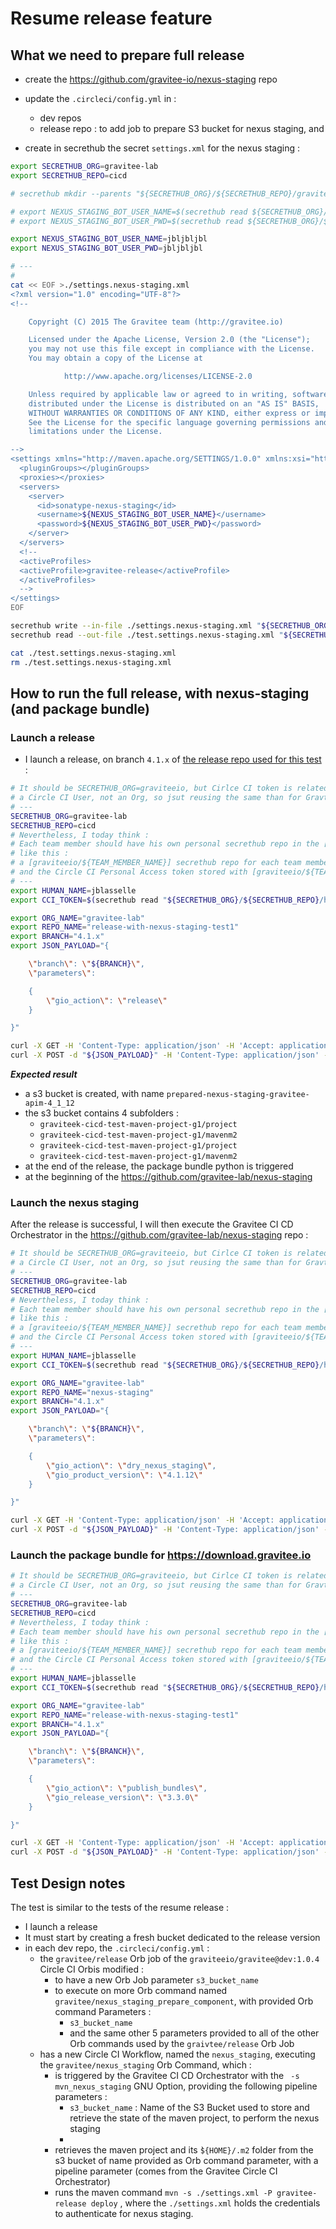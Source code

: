 # Resume release feature



## What we need to prepare full release

* create the https://github.com/gravitee-io/nexus-staging repo
* update the `.circleci/config.yml` in :
  * dev repos
  * release repo : to add job to prepare S3 bucket for nexus staging, and

* create in secrethub the secret `settings.xml` for the nexus staging :

```bash
export SECRETHUB_ORG=gravitee-lab
export SECRETHUB_REPO=cicd

# secrethub mkdir --parents "${SECRETHUB_ORG}/${SECRETHUB_REPO}/graviteebot/infra/maven/"

# export NEXUS_STAGING_BOT_USER_NAME=$(secrethub read ${SECRETHUB_ORG}/${SECRETHUB_REPO}/graviteebot/infra/maven/nexus_staging_bot_user_name)
# export NEXUS_STAGING_BOT_USER_PWD=$(secrethub read ${SECRETHUB_ORG}/${SECRETHUB_REPO}/graviteebot/infra/maven/nexus_staging_bot_user_pwd)

export NEXUS_STAGING_BOT_USER_NAME=jbljbljbl
export NEXUS_STAGING_BOT_USER_PWD=jbljbljbl

# ---
#
cat << EOF >./settings.nexus-staging.xml
<?xml version="1.0" encoding="UTF-8"?>
<!--

    Copyright (C) 2015 The Gravitee team (http://gravitee.io)

    Licensed under the Apache License, Version 2.0 (the "License");
    you may not use this file except in compliance with the License.
    You may obtain a copy of the License at

            http://www.apache.org/licenses/LICENSE-2.0

    Unless required by applicable law or agreed to in writing, software
    distributed under the License is distributed on an "AS IS" BASIS,
    WITHOUT WARRANTIES OR CONDITIONS OF ANY KIND, either express or implied.
    See the License for the specific language governing permissions and
    limitations under the License.

-->
<settings xmlns="http://maven.apache.org/SETTINGS/1.0.0" xmlns:xsi="http://www.w3.org/2001/XMLSchema-instance" xsi:schemaLocation="http://maven.apache.org/SETTINGS/1.0.0 http://maven.apache.org/xsd/settings-1.0.0.xsd">
  <pluginGroups></pluginGroups>
  <proxies></proxies>
  <servers>
    <server>
      <id>sonatype-nexus-staging</id>
      <username>${NEXUS_STAGING_BOT_USER_NAME}</username>
      <password>${NEXUS_STAGING_BOT_USER_PWD}</password>
    </server>
  </servers>
  <!--
  <activeProfiles>
  <activeProfile>gravitee-release</activeProfile>
  </activeProfiles>
  -->
</settings>
EOF

secrethub write --in-file ./settings.nexus-staging.xml "${SECRETHUB_ORG}/${SECRETHUB_REPO}/graviteebot/infra/maven/settings.nexus-staging.xml"
secrethub read --out-file ./test.settings.nexus-staging.xml "${SECRETHUB_ORG}/${SECRETHUB_REPO}/graviteebot/infra/maven/settings.nexus-staging.xml"

cat ./test.settings.nexus-staging.xml
rm ./test.settings.nexus-staging.xml

```


## How to run the full release, with nexus-staging (and package bundle)

### Launch a release

* I launch a release, on branch `4.1.x` of [the release repo used for this test](https://github.com/gravitee-lab/release-with-nexus-staging-test1) :

```bash
# It should be SECRETHUB_ORG=graviteeio, but Cirlce CI token is related to
# a Circle CI User, not an Org, so jsut reusing the same than for Gravtiee-Lab here, to work faster
# ---
SECRETHUB_ORG=gravitee-lab
SECRETHUB_REPO=cicd
# Nevertheless, I today think :
# Each team member should have his own personal secrethub repo in the [graviteeio] secrethub org.
# like this :
# a [graviteeio/${TEAM_MEMBER_NAME}] secrethub repo for each team member
# and the Circle CI Personal Access token stored with [graviteeio/${TEAM_MEMBER_NAME}/circleci/token]
# ---
export HUMAN_NAME=jblasselle
export CCI_TOKEN=$(secrethub read "${SECRETHUB_ORG}/${SECRETHUB_REPO}/humans/${HUMAN_NAME}/circleci/token")

export ORG_NAME="gravitee-lab"
export REPO_NAME="release-with-nexus-staging-test1"
export BRANCH="4.1.x"
export JSON_PAYLOAD="{

    \"branch\": \"${BRANCH}\",
    \"parameters\":

    {
        \"gio_action\": \"release\"
    }

}"

curl -X GET -H 'Content-Type: application/json' -H 'Accept: application/json' -H "Circle-Token: ${CCI_TOKEN}" https://circleci.com/api/v2/me | jq .
curl -X POST -d "${JSON_PAYLOAD}" -H 'Content-Type: application/json' -H 'Accept: application/json' -H "Circle-Token: ${CCI_TOKEN}" https://circleci.com/api/v2/project/gh/${ORG_NAME}/${REPO_NAME}/pipeline | jq .
```


_**Expected result**_

* a s3 bucket is created, with name `prepared-nexus-staging-gravitee-apim-4_1_12`
* the s3 bucket contains 4 subfolders :
  * `graviteek-cicd-test-maven-project-g1/project`
  * `graviteek-cicd-test-maven-project-g1/mavenm2`
  * `graviteek-cicd-test-maven-project-g1/project`
  * `graviteek-cicd-test-maven-project-g1/mavenm2`
* at the end of the release, the package bundle python is triggered
* at the beginning of the https://github.com/gravitee-lab/nexus-staging

### Launch the nexus staging

After the release is successful, I will then execute the Gravitee CI CD Orchestrator in the https://github.com/gravitee-lab/nexus-staging repo :

```bash
# It should be SECRETHUB_ORG=graviteeio, but Cirlce CI token is related to
# a Circle CI User, not an Org, so jsut reusing the same than for Gravtiee-Lab here, to work faster
# ---
SECRETHUB_ORG=gravitee-lab
SECRETHUB_REPO=cicd
# Nevertheless, I today think :
# Each team member should have his own personal secrethub repo in the [graviteeio] secrethub org.
# like this :
# a [graviteeio/${TEAM_MEMBER_NAME}] secrethub repo for each team member
# and the Circle CI Personal Access token stored with [graviteeio/${TEAM_MEMBER_NAME}/circleci/token]
# ---
export HUMAN_NAME=jblasselle
export CCI_TOKEN=$(secrethub read "${SECRETHUB_ORG}/${SECRETHUB_REPO}/humans/${HUMAN_NAME}/circleci/token")

export ORG_NAME="gravitee-lab"
export REPO_NAME="nexus-staging"
export BRANCH="4.1.x"
export JSON_PAYLOAD="{

    \"branch\": \"${BRANCH}\",
    \"parameters\":

    {
        \"gio_action\": \"dry_nexus_staging\",
        \"gio_product_version\": \"4.1.12\"
    }

}"

curl -X GET -H 'Content-Type: application/json' -H 'Accept: application/json' -H "Circle-Token: ${CCI_TOKEN}" https://circleci.com/api/v2/me | jq .
curl -X POST -d "${JSON_PAYLOAD}" -H 'Content-Type: application/json' -H 'Accept: application/json' -H "Circle-Token: ${CCI_TOKEN}" https://circleci.com/api/v2/project/gh/${ORG_NAME}/${REPO_NAME}/pipeline | jq .
```

### Launch the package bundle for https://download.gravitee.io

```bash
# It should be SECRETHUB_ORG=graviteeio, but Cirlce CI token is related to
# a Circle CI User, not an Org, so jsut reusing the same than for Gravtiee-Lab here, to work faster
# ---
SECRETHUB_ORG=gravitee-lab
SECRETHUB_REPO=cicd
# Nevertheless, I today think :
# Each team member should have his own personal secrethub repo in the [graviteeio] secrethub org.
# like this :
# a [graviteeio/${TEAM_MEMBER_NAME}] secrethub repo for each team member
# and the Circle CI Personal Access token stored with [graviteeio/${TEAM_MEMBER_NAME}/circleci/token]
# ---
export HUMAN_NAME=jblasselle
export CCI_TOKEN=$(secrethub read "${SECRETHUB_ORG}/${SECRETHUB_REPO}/humans/${HUMAN_NAME}/circleci/token")

export ORG_NAME="gravitee-lab"
export REPO_NAME="release-with-nexus-staging-test1"
export BRANCH="4.1.x"
export JSON_PAYLOAD="{

    \"branch\": \"${BRANCH}\",
    \"parameters\":

    {
        \"gio_action\": \"publish_bundles\",
        \"gio_release_version\": \"3.3.0\"
    }

}"

curl -X GET -H 'Content-Type: application/json' -H 'Accept: application/json' -H "Circle-Token: ${CCI_TOKEN}" https://circleci.com/api/v2/me | jq .
curl -X POST -d "${JSON_PAYLOAD}" -H 'Content-Type: application/json' -H 'Accept: application/json' -H "Circle-Token: ${CCI_TOKEN}" https://circleci.com/api/v2/project/gh/${ORG_NAME}/${REPO_NAME}/pipeline | jq .
```



## Test Design notes

The test is similar to the tests of the resume release :
* I launch a release
* It must start by creating a fresh bucket dedicated to the release version
* in each dev repo, the `.circleci/config.yml` :
  * the `gravitee/release` Orb job of the `graviteeio/gravitee@dev:1.0.4` Circle CI Orbis modified :
    * to have a new Orb Job parameter `s3_bucket_name`
    * to execute on more Orb command named `gravitee/nexus_staging_prepare_component`, with provided Orb command Parameters :
      * `s3_bucket_name`
      * and the same other 5 parameters provided to all of the other Orb commands used by the `graivtee/release` Orb Job
  * has a new Circle CI Workflow, named the `nexus_staging`, executing the `gravitee/nexus_staging` Orb Command, which  :
    * is triggered by the Gravitee CI CD Orchestrator with the ` -s mvn_nexus_staging` GNU Option, providing the following pipeline parameters :
      * `s3_bucket_name` : Name of the S3 Bucket used to store and retrieve the state of the maven project, to perform the nexus staging
      *
    * retrieves the maven project and its `̀${HOME}/.m2` folder from the s3 bucket of name provided as Orb command parameter, with a pipeline parameter (comes from the Gravitee Circle CI Orchestrator)
    * runs the maven command `mvn -s ./settings.xml -P gravitee-release deploy` , where the `./settings.xml` holds the credentials to authenticate for nexus staging.

